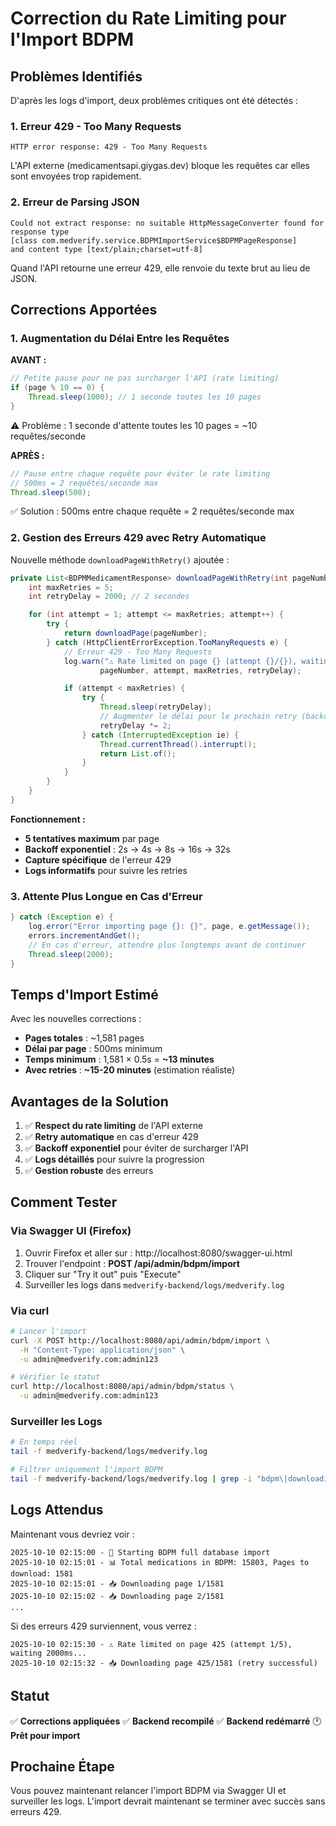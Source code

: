 # Correction du Rate Limiting pour l'Import BDPM

## Problèmes Identifiés

D'après les logs d'import, deux problèmes critiques ont été détectés :

### 1. Erreur 429 - Too Many Requests

```
HTTP error response: 429 - Too Many Requests
```

L'API externe (medicamentsapi.giygas.dev) bloque les requêtes car elles sont envoyées trop rapidement.

### 2. Erreur de Parsing JSON

```
Could not extract response: no suitable HttpMessageConverter found for response type
[class com.medverify.service.BDPMImportService$BDPMPageResponse]
and content type [text/plain;charset=utf-8]
```

Quand l'API retourne une erreur 429, elle renvoie du texte brut au lieu de JSON.

## Corrections Apportées

### 1. Augmentation du Délai Entre les Requêtes

**AVANT :**

```java
// Petite pause pour ne pas surcharger l'API (rate limiting)
if (page % 10 == 0) {
    Thread.sleep(1000); // 1 seconde toutes les 10 pages
}
```

⚠️ Problème : 1 seconde d'attente toutes les 10 pages = ~10 requêtes/seconde

**APRÈS :**

```java
// Pause entre chaque requête pour éviter le rate limiting
// 500ms = 2 requêtes/seconde max
Thread.sleep(500);
```

✅ Solution : 500ms entre chaque requête = 2 requêtes/seconde max

### 2. Gestion des Erreurs 429 avec Retry Automatique

Nouvelle méthode `downloadPageWithRetry()` ajoutée :

```java
private List<BDPMMedicamentResponse> downloadPageWithRetry(int pageNumber) {
    int maxRetries = 5;
    int retryDelay = 2000; // 2 secondes

    for (int attempt = 1; attempt <= maxRetries; attempt++) {
        try {
            return downloadPage(pageNumber);
        } catch (HttpClientErrorException.TooManyRequests e) {
            // Erreur 429 - Too Many Requests
            log.warn("⚠️ Rate limited on page {} (attempt {}/{}), waiting {}ms...",
                    pageNumber, attempt, maxRetries, retryDelay);

            if (attempt < maxRetries) {
                try {
                    Thread.sleep(retryDelay);
                    // Augmenter le délai pour le prochain retry (backoff exponentiel)
                    retryDelay *= 2;
                } catch (InterruptedException ie) {
                    Thread.currentThread().interrupt();
                    return List.of();
                }
            }
        }
    }
}
```

**Fonctionnement :**

- **5 tentatives maximum** par page
- **Backoff exponentiel** : 2s → 4s → 8s → 16s → 32s
- **Capture spécifique** de l'erreur 429
- **Logs informatifs** pour suivre les retries

### 3. Attente Plus Longue en Cas d'Erreur

```java
} catch (Exception e) {
    log.error("Error importing page {}: {}", page, e.getMessage());
    errors.incrementAndGet();
    // En cas d'erreur, attendre plus longtemps avant de continuer
    Thread.sleep(2000);
}
```

## Temps d'Import Estimé

Avec les nouvelles corrections :

- **Pages totales** : ~1,581 pages
- **Délai par page** : 500ms minimum
- **Temps minimum** : 1,581 × 0.5s = **~13 minutes**
- **Avec retries** : **~15-20 minutes** (estimation réaliste)

## Avantages de la Solution

1. ✅ **Respect du rate limiting** de l'API externe
2. ✅ **Retry automatique** en cas d'erreur 429
3. ✅ **Backoff exponentiel** pour éviter de surcharger l'API
4. ✅ **Logs détaillés** pour suivre la progression
5. ✅ **Gestion robuste** des erreurs

## Comment Tester

### Via Swagger UI (Firefox)

1. Ouvrir Firefox et aller sur : http://localhost:8080/swagger-ui.html
2. Trouver l'endpoint : **POST /api/admin/bdpm/import**
3. Cliquer sur "Try it out" puis "Execute"
4. Surveiller les logs dans `medverify-backend/logs/medverify.log`

### Via curl

```bash
# Lancer l'import
curl -X POST http://localhost:8080/api/admin/bdpm/import \
  -H "Content-Type: application/json" \
  -u admin@medverify.com:admin123

# Vérifier le statut
curl http://localhost:8080/api/admin/bdpm/status \
  -u admin@medverify.com:admin123
```

### Surveiller les Logs

```bash
# En temps réel
tail -f medverify-backend/logs/medverify.log

# Filtrer uniquement l'import BDPM
tail -f medverify-backend/logs/medverify.log | grep -i "bdpm\|downloading page"
```

## Logs Attendus

Maintenant vous devriez voir :

```
2025-10-10 02:15:00 - 🚀 Starting BDPM full database import
2025-10-10 02:15:01 - 📊 Total medications in BDPM: 15803, Pages to download: 1581
2025-10-10 02:15:01 - 📥 Downloading page 1/1581
2025-10-10 02:15:02 - 📥 Downloading page 2/1581
...
```

Si des erreurs 429 surviennent, vous verrez :

```
2025-10-10 02:15:30 - ⚠️ Rate limited on page 425 (attempt 1/5), waiting 2000ms...
2025-10-10 02:15:32 - 📥 Downloading page 425/1581 (retry successful)
```

## Statut

✅ **Corrections appliquées**
✅ **Backend recompilé**
✅ **Backend redémarré**
🕐 **Prêt pour import**

## Prochaine Étape

Vous pouvez maintenant relancer l'import BDPM via Swagger UI et surveiller les logs. L'import devrait maintenant se terminer avec succès sans erreurs 429.

